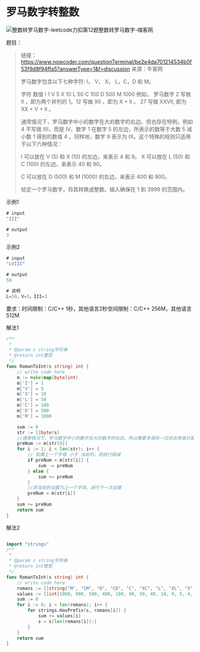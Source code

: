 # 罗马数字转整数

![整数转罗马数字-leetcode力扣第12题整数转罗马数字-嗨客网](https://haicoder.net/uploads/pic/datastruct/common-algorithm/15_%E6%95%B4%E6%95%B0%E8%BD%AC%E7%BD%97%E9%A9%AC%E6%95%B0%E5%AD%97.png)

题目：

> 链接：https://www.nowcoder.com/questionTerminal/be2e4da701214534b0f53f9d8f94ffa5?answerType=1&f=discussion
> 来源：牛客网
>
> 
>
> 罗马数字包含以下七种字符: I， V， X， L，C，D 和 M。
>
>  字符     数值
>  I       1
>  V       5
>  X       10
>  L       50
>  C       100
>  D       500
>  M       1000
>  例如， 罗马数字 2 写做 II ，即为两个并列的 1。12 写做 XII ，即为 X + II 。 27 写做 XXVII, 即为 XX + V + II 。
>
>  通常情况下，罗马数字中小的数字在大的数字的右边。但也存在特例，例如 4 不写做 IIII，而是 IV。数字 1 在数字 5 的左边，所表示的数等于大数 5 减小数 1 得到的数值 4 。同样地，数字 9 表示为 IX。这个特殊的规则只适用于以下六种情况：
>
>  I 可以放在 V (5) 和 X (10) 的左边，来表示 4 和 9。
>  X 可以放在 L (50) 和 C (100) 的左边，来表示 40 和 90。 
>
>   C 可以放在 D (500) 和 M (1000) 的左边，来表示 400 和 900。 
>
>   
>  
>
>  给定一个罗马数字，将其转换成整数。输入确保在 1 到 3999 的范围内。

示例1

```go
# input
"III"
```

```go
# output
3
```

示例2

```go
# input
"LVIII"
```

```go
# output
58
```

```go
# 说明
L=50，V=5，III=3
```

要求：时间限制：C/C++ 1秒，其他语言2秒空间限制：C/C++ 256M，其他语言512M

解法1

```go
/**
 *
 * @param s string字符串
 * @return int整型
 */
func RomanToInt(s string) int {
	// write code here
	m := make(map[byte]int)
	m['I'] = 1
	m['V'] = 5
	m['X'] = 10
	m['L'] = 50
	m['C'] = 100
	m['D'] = 500
	m['M'] = 1000

	sum := 0
	str := []byte(s)
	//通常情况下，罗马数字中小的数字在大的数字的右边。所以需要多保存一位状态来做计算,来判断做加法还是减法
	preNum := m[str[0]]
	for i := 1; i < len(str); i++ {
		// 如果上一个字母 小于 当前的，则进行相减
		if preNum < m[str[i]] {
			sum -= preNum
		} else {
			sum += preNum
		}
		//将当前的设置为上一个字母，进行下一次运算
		preNum = m[str[i]]
	}
	sum += preNum
	return sum
}
```

解法2

```go

import "strings"
/**
 *
 * @param s string字符串
 * @return int整型
 */
func RomanToInt(s string) int {
	// write code here
	romans := []string{"M", "CM", "D", "CD", "C", "XC", "L", "XL", "X", "IX", "V", "IV", "I"}
	values := []int{1000, 900, 500, 400, 100, 90, 50, 40, 10, 9, 5, 4, 1}
	sum := 0
	for i := 0; i < len(romans); i++ {
		for strings.HasPrefix(s, romans[i]) {
			sum += values[i]
			s = s[len(romans[i]):]
		}
	}
	return sum
}
```

